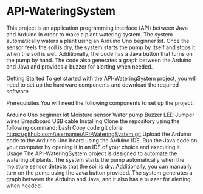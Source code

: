 # API-WateringSystem
This project is an application programming interface (API) between Java and Arduino in order to make a plant watering system. The system automatically waters a plant using an Arduino Uno beginner kit. Once the sensor feels the soil is dry, the system starts the pump by itself and stops it when the soil is wet. Additionally, the code has a Java button that turns on the pump by hand. The code also generates a graph between the Arduino and Java and provides a buzzer for alerting when needed.

Getting Started
To get started with the API-WateringSystem project, you will need to set up the hardware components and download the required software.

Prerequisites
You will need the following components to set up the project:

Arduino Uno beginner kit
Moisture sensor
Water pump
Buzzer
LED
Jumper wires
Breadboard
USB cable
Installing
Clone the repository using the following command:
bash
Copy code
git clone https://github.com/username/API-WateringSystem.git
Upload the Arduino code to the Arduino Uno board using the Arduino IDE.
Run the Java code on your computer by opening it in an IDE of your choice and executing it.
Usage
The API-WateringSystem project is designed to automate the watering of plants. The system starts the pump automatically when the moisture sensor detects that the soil is dry. Additionally, you can manually turn on the pump using the Java button provided. The system generates a graph between the Arduino and Java, and it also has a buzzer for alerting when needed.

